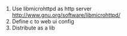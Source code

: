 1. Use libmicrohttpd as http server
    http://www.gnu.org/software/libmicrohttpd/
2. Define c to web ui config
3. Distribute as a lib
